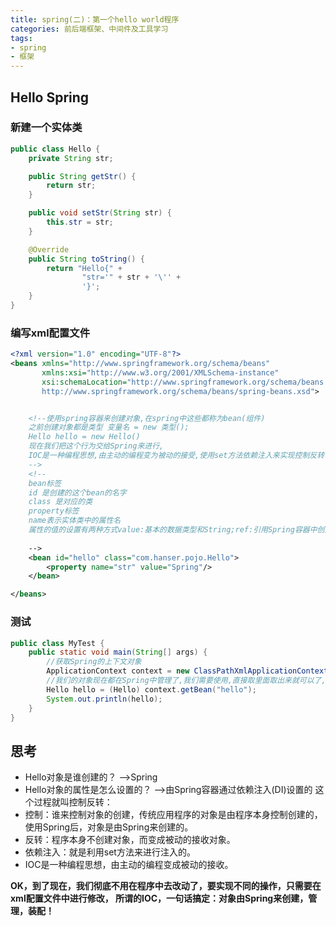 ```yaml
---
title: spring(二)：第一个hello world程序
categories: 前后端框架、中间件及工具学习
tags:
- spring
- 框架 
---
```


## Hello Spring

### 新建一个实体类

```java
public class Hello {
    private String str;

    public String getStr() {
        return str;
    }

    public void setStr(String str) {
        this.str = str;
    }

    @Override
    public String toString() {
        return "Hello{" +
                "str='" + str + '\'' +
                '}';
    }
}

```
### 编写xml配置文件

```xml
<?xml version="1.0" encoding="UTF-8"?>
<beans xmlns="http://www.springframework.org/schema/beans"
       xmlns:xsi="http://www.w3.org/2001/XMLSchema-instance"
       xsi:schemaLocation="http://www.springframework.org/schema/beans
       http://www.springframework.org/schema/beans/spring-beans.xsd">


    <!--使用spring容器来创建对象,在spring中这些都称为bean(组件)
    之前创建对象都是类型 变量名 = new 类型();
    Hello hello = new Hello()
    现在我们把这个行为交给Spring来进行,
    IOC是一种编程思想,由主动的编程变为被动的接受,使用set方法依赖注入来实现控制反转
    -->
    <!--
    bean标签
    id 是创建的这个bean的名字
    class 是对应的类
    property标签
    name表示实体类中的属性名
    属性的值的设置有两种方式value:基本的数据类型和String;ref:引用Spring容器中创建好的bean-->
    
    -->
    <bean id="hello" class="com.hanser.pojo.Hello">
        <property name="str" value="Spring"/>
    </bean>

</beans>
```
### 测试

```java
public class MyTest {
    public static void main(String[] args) {
        //获取Spring的上下文对象
        ApplicationContext context = new ClassPathXmlApplicationContext("beans.xml");
        //我们的对象现在都在Spring中管理了,我们需要使用,直接取里面取出来就可以了,由容器通过反射创建
        Hello hello = (Hello) context.getBean("hello");
        System.out.println(hello);
    }
}

```
## 思考
- Hello对象是谁创建的？   -->Spring
- Hello对象的属性是怎么设置的？ -->由Spring容器通过依赖注入(DI)设置的
这个过程就叫控制反转：
- 控制：谁来控制对象的创建，传统应用程序的对象是由程序本身控制创建的，使用Spring后，对象是由Spring来创建的。
- 反转：程序本身不创建对象，而变成被动的接收对象。
- 依赖注入：就是利用set方法来进行注入的。
- IOC是一种编程思想，由主动的编程变成被动的接收。

**OK，到了现在，我们彻底不用在程序中去改动了，要实现不同的操作，只需要在xml配置文件中进行修改，
所谓的IOC，一句话搞定：对象由Spring来创建，管理，装配！**

